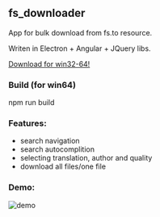 ## fs_downloader
App for bulk download from fs.to resource.

Writen in Electron + Angular + JQuery libs.

[Download for win32-64!](release/fs_downloader-win32-x64.zip)

### Build (for win64)
npm run build

### Features:
- search navigation
- search autocomplition
- selecting translation, author and quality
- download all files/one file

###  Demo:
![demo](https://github.com/lookuper/fs_downloader/blob/master/release/fs_downloader_instruction.gif)
